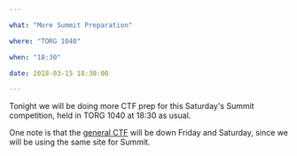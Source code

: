 ```yaml
---

what: "More Summit Preparation"

where: "TORG 1040"

when: "18:30"

date: 2018-03-15 18:30:00

---
```


Tonight we will be doing more CTF prep for this Saturday's Summit competition, held in TORG 1040 at 18:30 as usual. 

One note is that the  [general CTF](vtcsec.virginiacyberrange.net) will be down Friday and Saturday, since we will be using the same site for Summit. 
